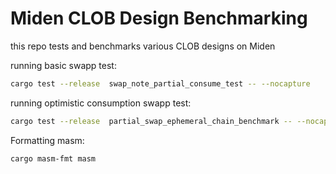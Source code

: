 # Miden CLOB Design Benchmarking

this repo tests and benchmarks various CLOB designs on Miden

running basic swapp test:
```bash
cargo test --release  swap_note_partial_consume_test -- --nocapture
```

running optimistic consumption swapp test:
```bash
cargo test --release  partial_swap_ephemeral_chain_benchmark -- --nocapture
```

Formatting masm:
```
cargo masm-fmt masm
```
